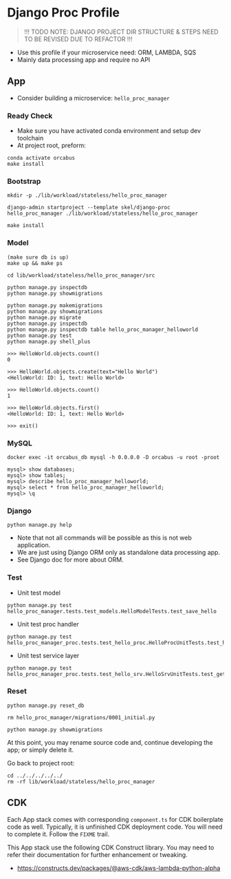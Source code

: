 # Django Proc Profile

> !!! TODO NOTE: DJANGO PROJECT DIR STRUCTURE & STEPS NEED TO BE REVISED DUE TO REFACTOR !!!

- Use this profile if your microservice need: ORM, LAMBDA, SQS
- Mainly data processing app and require no API

## App

- Consider building a microservice: `hello_proc_manager`

### Ready Check

- Make sure you have activated conda environment and setup dev toolchain
- At project root, preform:
```
conda activate orcabus
make install
```

### Bootstrap

```
mkdir -p ./lib/workload/stateless/hello_proc_manager

django-admin startproject --template skel/django-proc hello_proc_manager ./lib/workload/stateless/hello_proc_manager

make install
```

### Model

```
(make sure db is up)
make up && make ps

cd lib/workload/stateless/hello_proc_manager/src

python manage.py inspectdb
python manage.py showmigrations

python manage.py makemigrations
python manage.py showmigrations
python manage.py migrate
python manage.py inspectdb
python manage.py inspectdb table hello_proc_manager_helloworld
python manage.py test
python manage.py shell_plus

>>> HelloWorld.objects.count()
0

>>> HelloWorld.objects.create(text="Hello World")
<HelloWorld: ID: 1, text: Hello World>

>>> HelloWorld.objects.count()
1

>>> HelloWorld.objects.first()
<HelloWorld: ID: 1, text: Hello World>

>>> exit()
```

### MySQL

```
docker exec -it orcabus_db mysql -h 0.0.0.0 -D orcabus -u root -proot

mysql> show databases;
mysql> show tables;
mysql> describe hello_proc_manager_helloworld;
mysql> select * from hello_proc_manager_helloworld;
mysql> \q
```

### Django

```
python manage.py help
```

- Note that not all commands will be possible as this is not web application.
- We are just using Django ORM only as standalone data processing app.
- See Django doc for more about ORM.

### Test

- Unit test model
```
python manage.py test hello_proc_manager.tests.test_models.HelloModelTests.test_save_hello
```

- Unit test proc handler
```
python manage.py test hello_proc_manager_proc.tests.test_hello_proc.HelloProcUnitTests.test_handler
```

- Unit test service layer
```
python manage.py test hello_proc_manager_proc.tests.test_hello_srv.HelloSrvUnitTests.test_get_hello_from_db
```

### Reset
```
python manage.py reset_db

rm hello_proc_manager/migrations/0001_initial.py

python manage.py showmigrations
```

At this point, you may rename source code and, continue developing the app; or simply delete it.

Go back to project root:
```
cd ../../../../../
rm -rf lib/workload/stateless/hello_proc_manager
```

## CDK

Each App stack comes with corresponding `component.ts` for CDK boilerplate code as well.
Typically, it is unfinished CDK deployment code. You will need to complete it.
Follow the `FIXME` trail.

This App stack use the following CDK Construct library. You may need to refer their documentation for further enhancement or tweaking.

- https://constructs.dev/packages/@aws-cdk/aws-lambda-python-alpha
